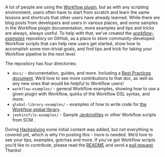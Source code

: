 A lot of people are using the [Workflow plugin](https://github.com/jenkinsci/workflow-plugin/blob/master/README.md), but as with any scripting environment, users often have to start from scratch and learn the same lessons and shortcuts that other users have already learned. While there are blog posts from developers and users in various places, and some samples in the Workflow plugin documentation, more examples and tips and tricks are always, always useful. To help with that, we’ve created the _[workflow-examples](https://github.com/jenkinsci/workflow-examples)_ repository on GitHub, as a place to store community-developed Workflow scripts that can help new users get started, show how to accomplish some non-trivial goals, and find tips and trick for taking your Workflow pipeline to the next level.

The repository has four directories:

- `docs/` - documentation, guides, and more. Including a [Best Practices document](https://github.com/jenkinsci/workflow-examples/blob/master/docs/BEST_PRACTICES.md). We’d love to see more contributions to that doc, as well as any new ones that would be helpful to Workflow users!
- `workflow-examples/` - general Workflow examples, showing how to use a given plugin with Workflow, quirks of the Workflow DSL syntax, and more.
- `global-library-examples/` - examples of how to write code for [the Workflow global library](https://github.com/jenkinsci/workflow-plugin/blob/master/cps-global-lib/README.md).
- `jenkinsfile-examples/` - Sample [Jenkinsfiles](https://github.com/jenkinsci/workflow-plugin/blob/master/TUTORIAL.md#creating-multibranch-projects) or other Workflow scripts from SCM .

During [Hacksgiving](/content/hacksgiving-left-overs) some initial content was added, but not everything is covered yet, which is why I’m posting this - more is needed. We’d love to see your tips, examples, gotchas and more. If you’ve got Workflow scripts you’d like to contribute, please read the [README](https://github.com/jenkinsci/workflow-examples#introduction) and send a [pull request](https://github.com/jenkinsci/workflow-examples/pulls). Thanks!
